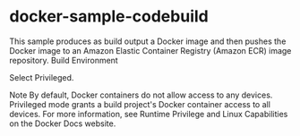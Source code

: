 # docker-sample-codebuild
This sample produces as build output a Docker image and then pushes the Docker image to an Amazon Elastic Container Registry (Amazon ECR) image repository. 
Build Environment

Select Privileged.

Note
By default, Docker containers do not allow access to any devices.
Privileged mode grants a build project's Docker container access to all devices.
For more information, see Runtime Privilege and Linux Capabilities on the Docker Docs website.
